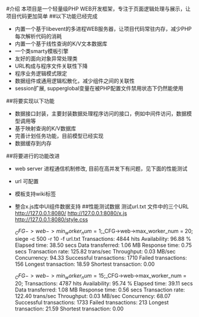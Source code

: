 #介绍
本项目是一个轻量级PHP WEB开发框架，专注于页面逻辑处理与展示，让项目代码更加简单
##以下功能已经完成
  * 内置一个基于libevent的多进程WEB服务器，让项目代码常驻内存，减少PHP每次解析代码的消耗
  * 内置一个基于线性查询的K/V文本数据库
  * 一个类smarty模板引擎
  * 友好的面向对象异常处理类
  * URL构成与程序文件关联性下降
  * 程序业务逻辑模式限定
  * 数据组件或通用逻辑松散化，减少组件之间的关联性
  * session扩展, supperglobal变量在被PHP配置文件禁用状态下仍然能使用

##将要实现以下功能
  * 数据接口封装，主要封装数据处理程序访问的接口，例如中间件访问，数据模型调用等
  * 基于映射查询的K/V数据库
  * 完善计划任务功能，目前模型已经实现
  * 数据缓存到内存

##将要进行的功能改进
  * web server 进程通信机制修改, 目前在高并发下有问题，见下面的性能测试
  * url 可配置
  * 模板支持wiki标签
  * 整合x.js库中UI组件数据支持
##性能测试数据
测试url.txt 文件中的三个URL
    http://127.0.0.1:8080/
    http://127.0.0.1:8080/x.js
    http://127.0.0.1:8080/style.css  


    $_CFG->web->min_worker_num = 1;$_CFG->web->max_worker_num = 20;
    siege -c 500 -r 10 -f url.txt
    Transactions:               4844 hits
    Availability:              96.88 %
    Elapsed time:              38.50 secs
    Data transferred:           1.06 MB
    Response time:              0.75 secs
    Transaction rate:         125.82 trans/sec
    Throughput:             0.03 MB/sec
    Concurrency:               94.33
    Successful transactions:        1710
    Failed transactions:             156
    Longest transaction:           18.59
    Shortest transaction:           0.00


    $_CFG->web->min_worker_num = 15;$_CFG->web->max_worker_num = 20;
    Transactions:               4787 hits
    Availability:              95.74 %
    Elapsed time:              39.11 secs
    Data transferred:           1.08 MB
    Response time:              0.56 secs
    Transaction rate:         122.40 trans/sec
    Throughput:             0.03 MB/sec
    Concurrency:               68.07
    Successful transactions:        1733
    Failed transactions:             213
    Longest transaction:           21.59
    Shortest transaction:           0.00
